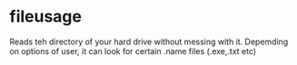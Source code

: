 # fileusage
Reads teh directory of your hard drive without messing with it. Depemding on options of user, it can look for certain .name files (.exe,.txt etc)

